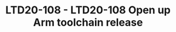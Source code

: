 ---
categories:
- ltd20
description: '<strong>To join this session live please go to:</strong><br><ul><li>YouTube:
  <a data-saferedirecturl="https://www.google.com/url?q=https://youtu.be/PFQdsAoxQjo&source=gmail&ust=1584481372166000&usg=AFQjCNEaHD7pbM7zG_P6qVfLUp1t25kjHQ"
  href="https://youtu.be/PFQdsAoxQjo" target="_blank">https://youtu.be/PFQdsAoxQjo</a></li><li>Zoom:
  <a data-saferedirecturl="https://www.google.com/url?q=https://zoom.us/j/979251096?pwd%3Dd1VOZVF3TDVGaW1BYXVNeUl3WDk5QT09&source=gmail&ust=1584481372167000&usg=AFQjCNEbwp1MgK5ehMTqiYrSaWesNvUPgw"
  href="https://zoom.us/j/979251096?pwd=d1VOZVF3TDVGaW1BYXVNeUl3WDk5QT09" target="_blank">https://zoom.us/j/979251096?pwd=d1VOZVF3TDVGaW1BYXVNeUl3WDk5QT09</a></li></ul>Description:
  <br>Arm has been releasing binary toolchains for Arm CPU processors based on GNU
  tools, which are used widely to develop for IoT, embedded and Linux. The releases
  happened a few times each year, following the annual tick of GCC. They were built
  from a set of scripts developed internally within Arm.<br><br>Such a release model
  works fine but has several problems. The most critical problem, raised by Linaro
  partners, is the cadence of release: there are too few releases for users to timely
  access new features and bug fixes in toolchain. As number of release will not increase
  without consuming more engineering resource in house, which is tight, users have
  to wait up to 6 months for a bug fix release. Also even when there is release to
  happen, lack of access to pre-view or alpha release, similarly due to resource constraint,
  prevents partners to integrate the toolchain in advance. Lastly but very importantly,
  when partners would like to contribute to build script to improve the release, they
  don''t have a way to do so.<br><br>Our solution is to open up the build scripts
  in a github project, together with supplement mechanism to prepare the build environment
  and pick-up the right revision of toolchain components. With this project, users
  can easily clone and build toolchain for Arm, with timely access to latest features
  and bug fixes published by tools developers. It will also incorporate contribution
  from community to enhance the toolchain for wider use cases.<br><br>This solution
  is under deployment stage and is expected to be ready before BUD20, which will be
  a good opportunity to improve awareness and encourage contribution. In this section,
  the presenter will introduce the structure and design principle of the github project,
  and demonstrate how to use and contribute to it.'
image:
  featured: 'true'
  path: https://static.linaro.org/connect/ltd20/images/LTD20-108.png
session_id: LTD20-108
session_room: Track 1 [Tuesday]
session_slot:
  end_time: 2020-03-24 11:55
  start_time: 2020-03-24 11:30
session_speakers:
- speaker_bio: 15+ years experience on Compiler and Tools. Former GCC developer. Currently
    lead open source toolchain development in Arm.
  speaker_company: Arm
  speaker_image: http://avatars.sched.co/e/31/7250079/avatar.jpg.320x320px.jpg?939
  speaker_name: Joey Ye
  speaker_position: Director of Engineering
  speaker_role: speaker
session_track: Tools
tag: session
tags: Tools
title: LTD20-108 - LTD20-108 Open up Arm toolchain release
---